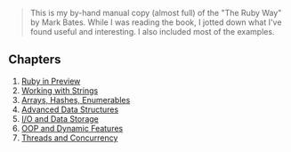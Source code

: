 > This is my by-hand manual copy (almost full) of the "The Ruby Way" by Mark Bates. While I was reading the book, I jotted down
> what I've found useful and interesting. I also included most of the examples.

## Chapters

1. [Ruby in Preview](docs/ruby_in_preview.md)
2. [Working with Strings](docs/working_with_strings.md)
3. [Arrays, Hashes, Enumerables](docs/arrays_hashes_enumerables.md)
4. [Advanced Data Structures](docs/advanced_data_structures.md)
5. [I/O and Data Storage](docs/io_and_data_storage.md)
6. [OOP and Dynamic Features](docs/oop_and_dynamic_features.md)
7. [Threads and Concurrency](docs/threads_and_concurrency.md)